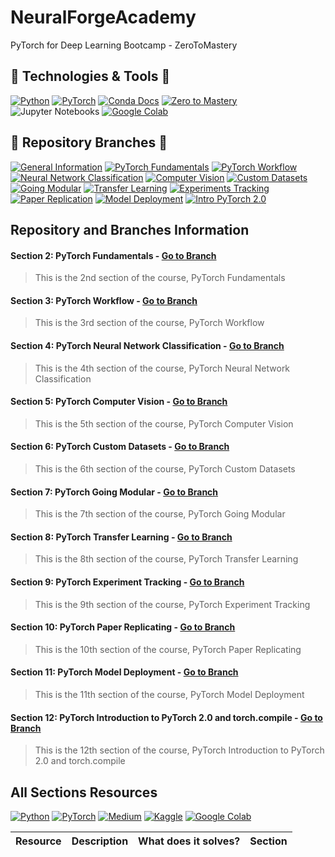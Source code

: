 # NeuralForgeAcademy
PyTorch for Deep Learning Bootcamp - ZeroToMastery

## 🔧 Technologies & Tools 🔧
[![Python](https://img.shields.io/badge/Python-informational?style=flat&logo=python&logoColor=f7db5d&color=326998)](https://python.org/)
[![PyTorch](https://img.shields.io/badge/PyTorch-%23EE4C2C?style=flat&logo=pytorch&logoColor=white)](https://pytorch.org/)
[![Conda Docs](https://img.shields.io/badge/Conda%20Docs-44A833?style=flat&logo=anaconda&logoColor=white)](https://docs.conda.io/en/latest/)
[![Zero to Mastery](https://img.shields.io/badge/Zero%20to%20Mastery-8A2BE2?style=flat&logo=zerotomastery&logoColor=white)](https://zerotomastery.io)
![Jupyter Notebooks](https://img.shields.io/badge/Jupyter_Notebooks-informational?style=flat&logo=anaconda&logoColor=white&color=f37726)
[![Google Colab](https://img.shields.io/badge/Google%20Colab-F9AB00?style=flat&logo=google-colab&logoColor=white)](https://colab.research.google.com/)

## 🔀 Repository Branches 🔀
[![General Information](https://img.shields.io/badge/General%20Infomation-🗃️-lightgreen?style=flat)](https://github.com/Diegomca98/NeuralForgeAcademy)
[![PyTorch Fundamentals](https://img.shields.io/badge/Fundamentals-📝-red?style=flat)](https://github.com/Diegomca98/NeuralForgeAcademy)
[![PyTorch Workflow](https://img.shields.io/badge/PyTorch%20Workflow-🔀-green?style=flat)](https://github.com/Diegomca98/NeuralForgeAcademy)
[![Neural Network Classification](https://img.shields.io/badge/NN%20Classification-🧠-red?style=flat)](https://github.com/Diegomca98/NeuralForgeAcademy)
[![Computer Vision](https://img.shields.io/badge/Computer%20Vision-📷-blue?style=flat)](https://github.com/Diegomca98/NeuralForgeAcademy)
[![Custom Datasets](https://img.shields.io/badge/Custom%20Datasets-📂-blue?style=flat)](https://github.com/Diegomca98/NeuralForgeAcademy)
[![Going Modular](https://img.shields.io/badge/Going%20Modular-🧩-yellow?style=flat)](https://github.com/Diegomca98/NeuralForgeAcademy)
[![Transfer Learning](https://img.shields.io/badge/Transfer%20Learning-🔄-pink?style=flat)](https://github.com/Diegomca98/NeuralForgeAcademy)
[![Experiments Tracking](https://img.shields.io/badge/Experiment%20Tracking-📊-orange?style=flat)](https://github.com/Diegomca98/NeuralForgeAcademy)
[![Paper Replication](https://img.shields.io/badge/Paper%20Replication-🔬-orange?style=flat)](https://github.com/Diegomca98/NeuralForgeAcademy)
[![Model Deployment](https://img.shields.io/badge/Model%20Deployment-🚀-black?style=flat)](https://github.com/Diegomca98/NeuralForgeAcademy)
[![Intro PyTorch 2.0](https://img.shields.io/badge/PyTorch%202.0-🔥-white?style=flat)](https://github.com/Diegomca98/NeuralForgeAcademy)

## Repository and Branches Information
#### Section 2: PyTorch Fundamentals - [Go to Branch](https://github.com/Diegomca98/NeuralForgeAcademy)
> This is the 2nd section of the course, PyTorch Fundamentals
#### Section 3: PyTorch Workflow - [Go to Branch](https://github.com/Diegomca98/NeuralForgeAcademy)
> This is the 3rd section of the course, PyTorch Workflow
#### Section 4: PyTorch Neural Network Classification - [Go to Branch](https://github.com/Diegomca98/NeuralForgeAcademy)
> This is the 4th section of the course, PyTorch Neural Network Classification
#### Section 5: PyTorch Computer Vision - [Go to Branch](https://github.com/Diegomca98/NeuralForgeAcademy)
> This is the 5th section of the course, PyTorch Computer Vision
#### Section 6: PyTorch Custom Datasets - [Go to Branch](https://github.com/Diegomca98/NeuralForgeAcademy)
> This is the 6th section of the course, PyTorch Custom Datasets
#### Section 7: PyTorch Going Modular - [Go to Branch](https://github.com/Diegomca98/NeuralForgeAcademy)
> This is the 7th section of the course, PyTorch Going Modular
#### Section 8: PyTorch Transfer Learning - [Go to Branch](https://github.com/Diegomca98/NeuralForgeAcademy)
> This is the 8th section of the course, PyTorch Transfer Learning
#### Section 9: PyTorch Experiment Tracking - [Go to Branch](https://github.com/Diegomca98/NeuralForgeAcademy)
> This is the 9th section of the course, PyTorch Experiment Tracking
#### Section 10: PyTorch Paper Replicating - [Go to Branch](https://github.com/Diegomca98/NeuralForgeAcademy)
> This is the 10th section of the course, PyTorch Paper Replicating
#### Section 11: PyTorch Model Deployment - [Go to Branch](https://github.com/Diegomca98/NeuralForgeAcademy)
> This is the 11th section of the course, PyTorch Model Deployment
#### Section 12: PyTorch Introduction to PyTorch 2.0 and torch.compile - [Go to Branch](https://github.com/Diegomca98/NeuralForgeAcademy)
> This is the 12th section of the course, PyTorch Introduction to PyTorch 2.0 and torch.compile

## All Sections Resources
[![Python](https://img.shields.io/badge/Python-informational?style=flat&logo=python&logoColor=f7db5d&color=326998)](https://python.org/)
[![PyTorch](https://img.shields.io/badge/PyTorch-%23EE4C2C?style=flat&logo=pytorch&logoColor=white)](https://pytorch.org/)
[![Medium](https://img.shields.io/badge/Medium-12100E?style=flat&logo=medium&logoColor=white)](medium.com)
[![Kaggle](https://img.shields.io/badge/Kaggle-20BEFF?style=flat&logo=kaggle&logoColor=white)](https://www.kaggle.com/your-profile)
[![Google Colab](https://img.shields.io/badge/Google%20Colab-F9AB00?style=flat&logo=google-colab&logoColor=white)](https://colab.research.google.com/)

| Resource  | Description | What does it solves? | Section |
| :-------: | ----------- | -------------------- | :-----: |